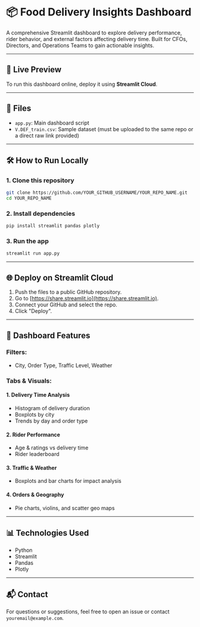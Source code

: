 # 📦 Food Delivery Insights Dashboard

A comprehensive Streamlit dashboard to explore delivery performance, rider behavior, and external factors affecting delivery time. Built for CFOs, Directors, and Operations Teams to gain actionable insights.

---

## 🚀 Live Preview
To run this dashboard online, deploy it using **Streamlit Cloud**.

---

## 📁 Files
- `app.py`: Main dashboard script
- `V.DEF_train.csv`: Sample dataset (must be uploaded to the same repo or a direct raw link provided)

---

## 🛠️ How to Run Locally

### 1. Clone this repository
```bash
git clone https://github.com/YOUR_GITHUB_USERNAME/YOUR_REPO_NAME.git
cd YOUR_REPO_NAME
```

### 2. Install dependencies
```bash
pip install streamlit pandas plotly
```

### 3. Run the app
```bash
streamlit run app.py
```

---

## 🌐 Deploy on Streamlit Cloud
1. Push the files to a public GitHub repository.
2. Go to [https://share.streamlit.io](https://share.streamlit.io).
3. Connect your GitHub and select the repo.
4. Click "Deploy".

---

## 🧭 Dashboard Features

### Filters:
- City, Order Type, Traffic Level, Weather

### Tabs & Visuals:
#### 1. **Delivery Time Analysis**
- Histogram of delivery duration
- Boxplots by city
- Trends by day and order type

#### 2. **Rider Performance**
- Age & ratings vs delivery time
- Rider leaderboard

#### 3. **Traffic & Weather**
- Boxplots and bar charts for impact analysis

#### 4. **Orders & Geography**
- Pie charts, violins, and scatter geo maps

---

## 📊 Technologies Used
- Python
- Streamlit
- Pandas
- Plotly

---

## 📬 Contact
For questions or suggestions, feel free to open an issue or contact `youremail@example.com`.
